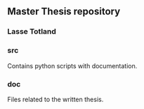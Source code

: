 ## Master Thesis repository
### Lasse Totland
### #############################################

### src
Contains python scripts with documentation.

### doc
Files related to the written thesis.
